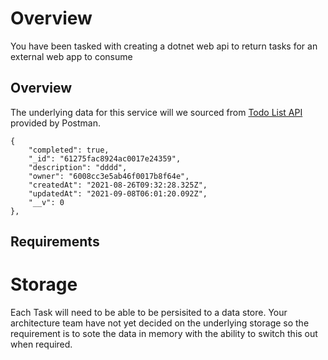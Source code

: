 # Overview
You have been tasked with creating a dotnet web api to return tasks for an external web app to consume

## Overview
The underlying data for this service will we sourced from [Todo List API](https://documenter.getpostman.com/view/8858534/SW7dX7JG#4d4e14a4-3f2d-4115-91fd-27f2db6227a0) provided by Postman.

```
{
    "completed": true,
    "_id": "61275fac8924ac0017e24359",
    "description": "dddd",
    "owner": "6008cc3e5ab46f0017b8f64e",
    "createdAt": "2021-08-26T09:32:28.325Z",
    "updatedAt": "2021-09-08T06:01:20.092Z",
    "__v": 0
},
```

## Requirements


# Storage
Each Task will need to be able to be persisited to a data store. Your architecture team have not yet decided on the underlying storage so the requirement is to sote the data in memory with the ability to switch this out when required.

